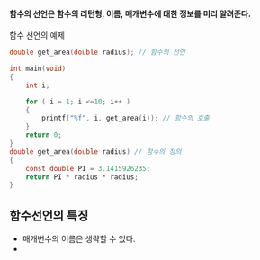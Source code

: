 #### 함수의 선언은 함수의 리턴형, 이름, 매개변수에 대한 정보를 미리 알려준다. ####

함수 선언의 예제
```c
double get_area(double radius); // 함수의 선언

int main(void)
{
	int i;

	for ( i = 1; i <=10; i++ )
	{
		printf("%f", i, get_area(i)); // 함수의 호출
	}
	return 0;
}
double get_area(double radius) // 함수의 정의
{
	const double PI = 3.1415926235;
	return PI * radius * radius;
}
```

## 함수선언의 특징 ##

- 매개변수의 이름은 생략할 수 있다.
- 